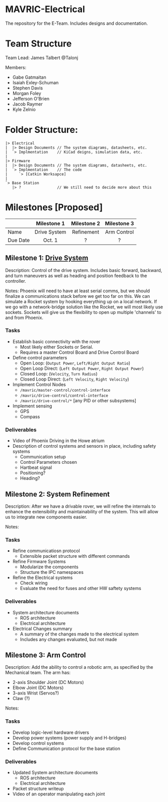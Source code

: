 # MAVRIC-Electrical
The repository for the E-Team. Includes designs and documentation.

# Team Structure
Team Lead: James Talbert @Talonj

Members:
 * Gabe Gatmaitan
 * Isaiah Exley-Schuman
 * Stephen Davis
 * Morgan Foley
 * Jefferson O'Brien
 * Jacob Raymer
 * Kyle Zelnio

# Folder Structure:

```
|> Electrical
|  |> Design Documents // The system diagrams, datasheets, etc.
|  `> Implmentation    // KiCad deigns, simulation data, etc.
|
|> Firmware
|  |> Design Documents // The system diagrams, datasheets, etc.
|  `> Implmentation    // The code
|     `> [Catkin Worksapce]
|
`> Base Station
   |> ?                // We still need to decide more about this
```

# Milestones [Proposed]
|                     | Milestone 1  | Milestone 2 | Milestone 3 |
|:--------------------|:------------:|:-----------:|:-----------:|
| Name                | Drive System | Refinement  | Arm Control |
| Due Date            | Oct. 1       |      ?      |      ?      |

## Milestone 1:  [Drive System](https://github.com/m2i/MAVRIC-Electrical/milestone/2)
Description: Control of the drive system. Includes basic forward, backward, and turn maneuvers as well as heading and position feedback to the controller.

Notes: Phoenix will need to have at least serial comms, but we should finalize a communications stack before we get too far on this. We can simulate a Rocket system by hooking everything up on a local network. If we go with a network-bridge solution like the Rocket, we will most likely use sockets. Sockets will give us the flexibility to open up multiple 'channels' to and from Phoenix.
### Tasks
 * Establish basic connectivity with the rover
   * Most likely either Sockets or Serial.
   * Requires a master Control Board and Drive Control Board
 * Define control parameters
   * Open Loop: (`Output Power`, `Left/Right Output Ratio`)
   * Open Loop Direct: (`Left Output Power`, `Right Output Power`)
   * Closed Loop: (`Velocity`, `Turn Radius`)
   * Closed Loop Direct: (`Left Velocity`, `Right Velocity`)
 * Implement Control Nodes
   * `/mavric/master-control/control-interface`
   * `/mavric/drive-control/control-interface`
   * `/mavric/drive-control/*` [any PID or other subsystems]
 * Implement sensing
   * GPS
   * Compass

### Deliverables
 * Video of Phoenix Driving in the Howe atrium
 * Description of control systems and sensors in place, including safety systems
   * Communication setup
   * Control Parameters chosen
   * Hartbeat signal
   * Positioning?
   * Heading?

## Milestone 2: System Refinement
Description: After we have a drivable rover, we will refine the internals
to enhance the extensibility and maintainability of the system. This will
allow us to integrate new components easier.

Notes: 
### Tasks
 * Refine communicatiosn protocol
   * Extensible packet structure with different commands
 * Refine Firmware Systems
   * Modularize the components
   * Structure the IPC namespaces
 * Refine the Electrical systems
   * Check wiring
   * Evaluate the need for fuses and other HW saftety systems

### Deliverables
 * System architecture documents
   * ROS architecture
   * Electrical architecture
 * Electrical Changes summary
   * A summary of the changes made to the electrical system
   * Includes any changes evaluated, but not made

## Milestone 3: Arm Control
Description: Add the ability to control a robotic arm, as specified by the Mechanical team.
The arm has:
 * 2-axis Shoulder Joint (DC Motors)
 * Elbow Joint (DC Motors)
 * 3-axis Wrist (Servos?)
 * Claw (?)

Notes: 
### Tasks
 * Develop logic-level hardware drivers
 * Develop power systems (power supply and H-bridges)
 * Develop control systems
 * Define Communication protocol for the base station

### Deliverables
 * Updated System architecture documents
   * ROS architecture
   * Electrical architecture
 * Packet structure writeup
 * Video of an operator manipulating each joint
